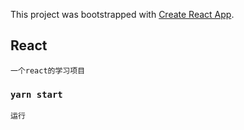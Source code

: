 This project was bootstrapped with [Create React App](https://github.com/facebook/create-react-app).

## React
    一个react的学习项目    
### `yarn start`
    运行